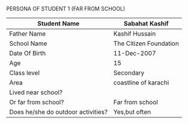 PERSONA OF STUDENT 1 (FAR FROM SCHOOL)

|Student Name|Sabahat Kashif|
|-|-|
|Father Name|Kashif Hussain|
|School Name|The Citizen Foundation|
|Date Of Birth|11-Dec-2007|
|Age|15|
|Class level| Secondary|
|Area|coastline of karachi|
|Lived near school?
Or far from school?|Far from school|
|Does he/she do outdoor activities?|Yes,but often|

